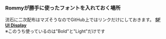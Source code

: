 
### Rommyが勝手に使ったフォントを入れておく場所
流石に二次配布はマズそうなのでGitHub上ではリンクだけにしておきます。
**[SF UI Display](https://www.cufonfonts.com/font/sf-ui-display)**  
※このうち使っているのは"Bold"と"Light"だけです
